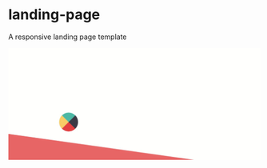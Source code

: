 # landing-page
A responsive landing page template 

![gif](https://github.com/aylromero/landing-page/blob/master/landing.gif)
